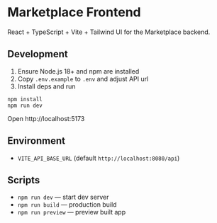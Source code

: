 # Marketplace Frontend

React + TypeScript + Vite + Tailwind UI for the Marketplace backend.

## Development

1. Ensure Node.js 18+ and npm are installed
2. Copy `.env.example` to `.env` and adjust API url
3. Install deps and run

```
npm install
npm run dev
```

Open http://localhost:5173

## Environment

- `VITE_API_BASE_URL` (default `http://localhost:8080/api`)

## Scripts

- `npm run dev` — start dev server
- `npm run build` — production build
- `npm run preview` — preview built app
